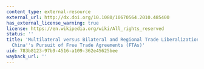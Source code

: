 ```yaml
---
content_type: external-resource
external_url: http://dx.doi.org/10.1080/10670564.2010.485400
has_external_license_warning: true
license: https://en.wikipedia.org/wiki/All_rights_reserved
status: ''
title: 'Multilateral versus Bilateral and Regional Trade Liberalization: Explaining
  China''s Pursuit of Free Trade Agreements (FTAs)'
uid: 783b8123-97b9-4516-a109-362e45625bee
wayback_url: ''
---
```

